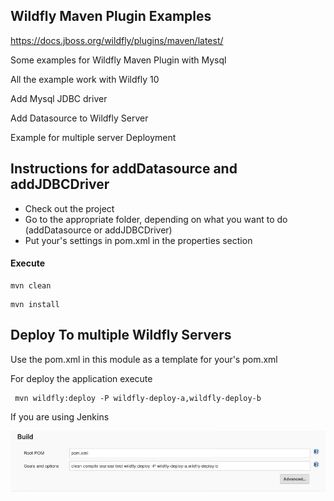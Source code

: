 ## Wildfly Maven Plugin Examples

https://docs.jboss.org/wildfly/plugins/maven/latest/

Some examples for Wildfly Maven Plugin with Mysql

All the example work with Wildfly 10

Add Mysql JDBC driver

Add Datasource to Wildfly Server

Example for multiple server Deployment


## Instructions for addDatasource and addJDBCDriver 
* Check out the project 
* Go to the appropriate folder, depending on what you want to do (addDatasource or addJDBCDriver)
* Put your's settings in pom.xml in the properties section

#### Execute 

```
mvn clean 
```

```
mvn install 
```


## Deploy To multiple Wildfly Servers

Use the pom.xml in this module as a template for your's pom.xml

For deploy the application execute 

```
 mvn wildfly:deploy -P wildfly-deploy-a,wildfly-deploy-b
```

If you are using Jenkins 

![Jenkin's Setup](https://github.com/tsotzolas/Photos/blob/master/Wildfly_maven_plugin/jenkins1.png?raw=true)

